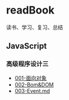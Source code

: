 # readBook

读书、学习、复习、总结

## JavaScript

### 高级程序设计三

- [001-面向对象](./docs/JS/001-%E9%9D%A2%E5%90%91%E5%AF%B9%E8%B1%A1.md)
- [002-Bom&DOM](./docs/JS/002-Bom%26Dom.md)
- [003-Event.md](./docs/JS/003-%E4%BA%8B%E4%BB%B6.md)

